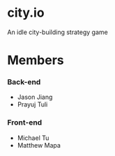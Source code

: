 # city.io
An idle city-building strategy game

# Members
### Back-end
 - Jason Jiang
 - Prayuj Tuli
### Front-end
 - Michael Tu
 - Matthew Mapa
